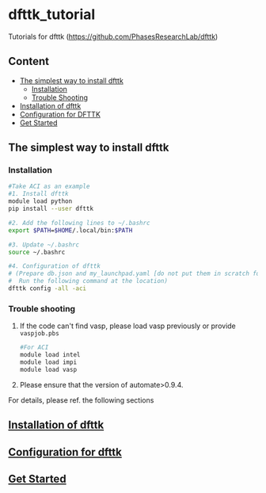 # dfttk_tutorial
 Tutorials for dfttk (https://github.com/PhasesResearchLab/dfttk)

## Content

- [The simplest way to install dfttk](#The-simplest-way-to-install-dfttk)
  - [Installation](#Installation)
  - [Trouble Shooting](#Trouble-Shooting)
- [Installation of dfttk](./1-Installation/Installation.md)
- [Configuration for DFTTK](./2-Configuration/Configuration.md)
- [Get Started](./3-Get_started/Get_started.md)



## The simplest way to install dfttk

### Installation

```bash
#Take ACI as an example
#1. Install dfttk
module load python
pip install --user dfttk

#2. Add the following lines to ~/.bashrc
export $PATH=$HOME/.local/bin:$PATH

#3. Update ~/.bashrc
source ~/.bashrc

#4. Configuration of dfttk 
# (Prepare db.json and my_launchpad.yaml [do not put them in scratch folder]
#  Run the following command at the location)
dfttk config -all -aci
```

### Trouble shooting

1. If the code can't find vasp, please load vasp previously or provide `vaspjob.pbs`

   ```bash
   #For ACI
   module load intel
   module load impi
   module load vasp
   ```

2. Please ensure that the version of automate>0.9.4.

For details, please ref. the following sections

## [Installation of dfttk](./1-Installation/Installation.md)

## [Configuration for dfttk](./2-Configuration/Configuration.md)

## [Get Started](./3-Get_started/Get_started.md)